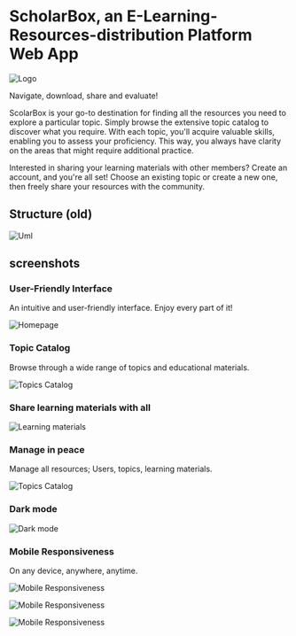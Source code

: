 # ScholarBox, an E-Learning-Resources-distribution Platform Web App

![Logo](/resources/images/radar-logo.jpg)

Navigate, download, share and evaluate!

ScolarBox is your go-to destination for finding all the resources you need to explore a particular topic. Simply browse the extensive topic catalog to discover what you require. With each topic, you'll acquire valuable skills, enabling you to assess your proficiency. This way, you always have clarity on the areas that might require additional practice.

Interested in sharing your learning materials with other members? Create an account, and you're all set! Choose an existing topic or create a new one, then freely share your resources with the community.

## Structure (old)

![Uml](/resources/images/radar-drawio.png)

## screenshots

### User-Friendly Interface

An intuitive and user-friendly interface. Enjoy every part of it!

![Homepage](/resources/images/radar-pc-homepage.png)

### Topic Catalog

Browse through a wide range of topics and educational materials.

![Topics Catalog](/resources/images/radar-pc-topics.png)

### Share learning materials with all

![Learning materials](/resources/images/radar-pc-lms-share.png)

### Manage in peace

Manage all resources; Users, topics, learning materials.

![Topics Catalog](/resources/images/radar-dashboard-overview.png)

### Dark mode

![Dark mode](/resources/images/radar-dark.png)

### Mobile Responsiveness

On any device, anywhere, anytime.

![Mobile Responsiveness](/resources/images/radar-phone.png)

![Mobile Responsiveness](/resources/images/radar-tablet.png)

![Mobile Responsiveness](/resources/images/radar-fold.png)
